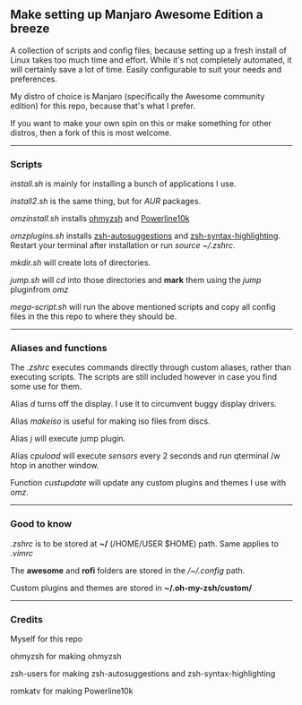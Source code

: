 <h2>Make setting up Manjaro Awesome Edition a breeze</h2>

A collection of scripts and config files, because setting up a fresh install of Linux takes too much time and effort. While it's not completely automated, it will certainly save a lot of time. Easily configurable to suit your needs and preferences.

My distro of choice is Manjaro (specifically the Awesome community edition) for this repo, because that's what I prefer.

If you want to make your own spin on this or make something for other distros, then a fork of this is most welcome.

---

<h3>Scripts</h3>

<i>install.sh</i> is mainly for installing a bunch of applications I use.

<i>install2.sh</i> is the same thing, but for <i>AUR</i> packages.

<i>omzinstall.sh</i> installs <a href="https://github.com/ohmyzsh/ohmyzsh">ohmyzsh</a> and <a href="https://github.com/romkatv/powerlevel10k">Powerline10k</a>

<i>omzplugins.sh</i> installs <a href="https://github.com/zsh-users/zsh-autosuggestions">zsh-autosuggestions</a> and <a href="https://github.com/zsh-users/zsh-syntax-highlighting">zsh-syntax-highlighting</a>.
Restart your terminal after installation or run <i>source ~/.zshrc</i>.

<i>mkdir.sh</i> will create lots of directories.

<i>jump.sh</i> will <i>cd</i> into those directories and <b>mark</b> them using the <i>jump</i> pluginfrom <i>omz</i>

<i>mega-script.sh</i> will run the above mentioned scripts and copy all config files in the this repo to where they should be.

---

<h3>Aliases and functions</h3>


The <i>.zshrc</i> executes commands directly through custom aliases, rather than executing scripts. The scripts are still included however in case you find some use for them.

Alias <i>d</i> turns off the display. I use it to circumvent buggy display drivers.

Alias <i>makeiso</i> is useful for making iso files from discs.

Alias <i>j</i> will execute jump plugin.

Alias <i>cpuload</i> will execute <i>sensors</i> every 2 seconds and run qterminal /w htop in another window.

Function <i>custupdate</i> will update any custom plugins and themes I use with <i>omz</i>.

---

<h3>Good to know</h3>

<i>.zshrc</i> is to be stored at <b>~/</b> (/HOME/USER $HOME) path. Same applies to <i>.vimrc</i>

The <b>awesome</b> and <b>rofi</b> folders are stored in the <i>/~/.config</i> path.

Custom plugins and themes are stored in <b>~/.oh-my-zsh/custom/</b>

---

<h3>Credits</h3>

Myself for this repo

ohmyzsh for making ohmyzsh

zsh-users for making zsh-autosuggestions and zsh-syntax-highlighting

romkatv for making Powerline10k
